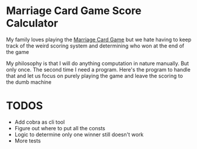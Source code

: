 # Marriage Card Game Score Calculator
My family loves playing the [Marriage Card Game](https://en.wikipedia.org/wiki/Marriage_(card_game)) but we hate having to keep track of the weird scoring system and determining who won at the end of the game

My philosophy is that I will do anything computation in nature manually. But only once. The second time I need a program. Here's the program to handle that and let us focus on purely playing the game and leave the scoring to the dumb machine


# TODOS
- Add cobra as cli tool
- Figure out where to put all the consts
- Logic to determine only one winner still doesn't work
- More tests
